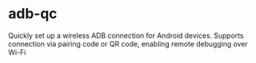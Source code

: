 # adb-qc
Quickly set up a wireless ADB connection for Android devices. Supports connection via pairing code or QR code, enabling remote debugging over Wi-Fi
